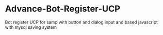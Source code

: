 # Advance-Bot-Register-UCP
Bot register UCP for samp with button and dialog input and based javascript with mysql saving system
